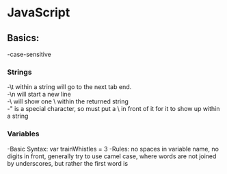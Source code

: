 # JavaScript

## Basics:  
-case-sensitive  
### Strings  
-\t within a string will go to the next tab end.  
-\n will start a new line  
-\\ will show one \ within the returned string  
-" is a special character, so must put a \ in front of it for it to show up within a string  

### Variables  
-Basic Syntax: var trainWhistles = 3
-Rules: no spaces in variable name, no digits in front, generally try to use camel case, where words are not joined by underscores, but rather the first word is 
